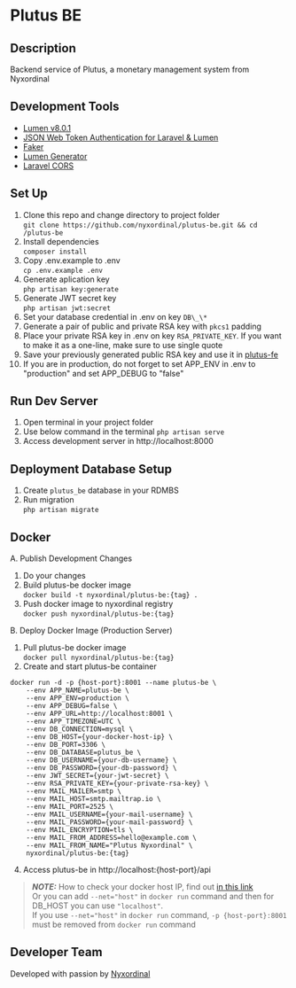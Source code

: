 # Plutus BE

## Description

Backend service of Plutus, a monetary management system from Nyxordinal

## Development Tools

-   [Lumen v8.0.1](https://lumen.laravel.com/)
-   [JSON Web Token Authentication for Laravel & Lumen](https://github.com/tymondesigns/jwt-auth)
-   [Faker](https://github.com/fzaninotto/Faker)
-   [Lumen Generator](https://github.com/flipboxstudio/lumen-generator)
-   [Laravel CORS](https://github.com/fruitcake/laravel-cors)

## Set Up

1. Clone this repo and change directory to project folder  
   `git clone https://github.com/nyxordinal/plutus-be.git && cd /plutus-be`
2. Install dependencies  
   `composer install`
3. Copy .env.example to .env  
   `cp .env.example .env`
4. Generate aplication key  
   `php artisan key:generate`
5. Generate JWT secret key  
   `php artisan jwt:secret`
6. Set your database credential in .env on key `DB\_\*`
7. Generate a pair of public and private RSA key with `pkcs1` padding
8. Place your private RSA key in .env on key `RSA_PRIVATE_KEY`. If you want to make it as a one-line, make sure to use single quote
9. Save your previously generated public RSA key and use it in [plutus-fe](https://github.com/nyxordinal/plutus-fe)
10. If you are in production, do not forget to set APP_ENV in .env to "production" and set APP_DEBUG to "false"

## Run Dev Server

1. Open terminal in your project folder
2. Use below command in the terminal
   `php artisan serve`
3. Access development server in http://localhost:8000

## Deployment Database Setup

1. Create `plutus_be` database in your RDMBS
2. Run migration  
   `php artisan migrate`

## Docker

A. Publish Development Changes

1. Do your changes
2. Build plutus-be docker image  
   `docker build -t nyxordinal/plutus-be:{tag} .`
3. Push docker image to nyxordinal registry  
   `docker push nyxordinal/plutus-be:{tag}`

B. Deploy Docker Image (Production Server)

1. Pull plutus-be docker image  
   `docker pull nyxordinal/plutus-be:{tag}`
2. Create and start plutus-be container

```
docker run -d -p {host-port}:8001 --name plutus-be \
    --env APP_NAME=plutus-be \
    --env APP_ENV=production \
    --env APP_DEBUG=false \
    --env APP_URL=http://localhost:8001 \
    --env APP_TIMEZONE=UTC \
    --env DB_CONNECTION=mysql \
    --env DB_HOST={your-docker-host-ip} \
    --env DB_PORT=3306 \
    --env DB_DATABASE=plutus_be \
    --env DB_USERNAME={your-db-username} \
    --env DB_PASSWORD={your-db-password} \
    --env JWT_SECRET={your-jwt-secret} \
    --env RSA_PRIVATE_KEY={your-private-rsa-key} \
    --env MAIL_MAILER=smtp \
    --env MAIL_HOST=smtp.mailtrap.io \
    --env MAIL_PORT=2525 \
    --env MAIL_USERNAME={your-mail-username} \
    --env MAIL_PASSWORD={your-mail-password} \
    --env MAIL_ENCRYPTION=tls \
    --env MAIL_FROM_ADDRESS=hello@example.com \
    --env MAIL_FROM_NAME="Plutus Nyxordinal" \
    nyxordinal/plutus-be:{tag}
```

4. Access plutus-be in http://localhost:{host-port}/api

> **_NOTE:_** How to check your docker host IP, find out [in this link](https://nickjanetakis.com/blog/docker-tip-35-connect-to-a-database-running-on-your-docker-host)  
> Or you can add `--net="host"` in `docker run` command and then for DB_HOST you can use `"localhost"`.  
> If you use `--net="host"` in `docker run` command, `-p {host-port}:8001` must be removed from `docker run` command

## Developer Team

Developed with passion by [Nyxordinal](https://github.com/nyxordinal)
